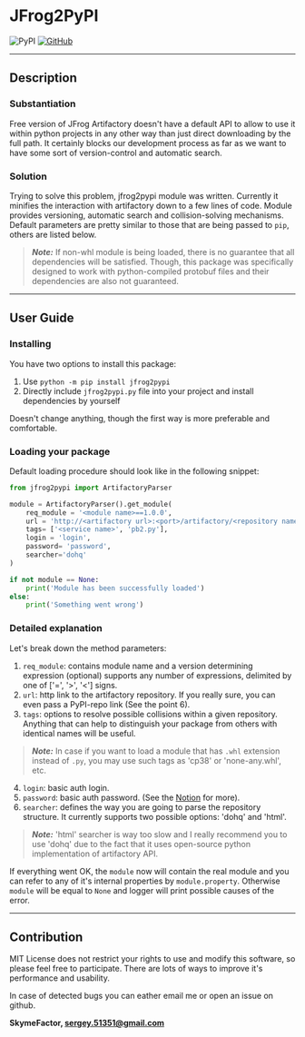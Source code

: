 # JFrog2PyPI
![PyPI](https://img.shields.io/pypi/v/jfrog2pypi) [![GitHub](https://img.shields.io/github/license/microservices-course-itmo/jfrog2pypi?color=silver)](https://github.com/microservices-course-itmo/jfrog2pypi/blob/main/LICENSE)
***
## Description

### Substantiation
Free version of JFrog Artifactory doesn't have a default API to allow to use it within python projects in any other way than just direct downloading by the full path. It certainly blocks our development process as far as we want to have some sort of version-control and automatic search.
### Solution
Trying to solve this problem, jfrog2pypi module was written. Currently it minifies the interaction with artifactory down to a few lines of code. Module provides versioning, automatic search and collision-solving mechanisms. Default parameters are pretty similar to those that are being passed to `pip`, others are listed below.
> ***Note:*** If non-whl module is being loaded, there is no guarantee that all dependencies will be satisfied.
Though, this package was specifically designed to work with python-compiled protobuf files and their dependencies are also not guaranteed.
---
## User Guide
### Installing
You have two options to install this package:

1. Use ```python -m pip install jfrog2pypi```
2. Directly include `jfrog2pypi.py` file into your project and install dependencies by yourself

Doesn't change anything, though the first way is more preferable and comfortable.

### Loading your package
Default loading procedure should look like in the following snippet:
```python
from jfrog2pypi import ArtifactoryParser

module = ArtifactoryParser().get_module(
	req_module = '<module name>==1.0.0',
	url = 'http://<artifactory url>:<port>/artifactory/<repository name>',
	tags= ['<service name>', 'pb2.py'],
	login = 'login',
	password= 'password',
	searcher='dohq'
)

if not module == None:
    print('Module has been successfully loaded')
else:
    print('Something went wrong')
```
### Detailed explanation
Let's break down the method parameters:
1. `req_module`: contains module name and a version determining expression (optional) supports any number of expressions, delimited by one of ['=', '>', '<'] signs.
2. `url`: http link to the artifactory repository. If you really sure, you can even pass a PyPI-repo link (See the point 6).
3. `tags`: options to resolve possible collisions within a given repository. Anything that can help to distinguish your package from others with identical names will be useful.

> ***Note:*** In case if you want to load a module that has `.whl` extension instead of `.py`, you may use such tags as 'cp38' or 'none-any.whl', etc. 

4. `login`: basic auth login.
5. `password`: basic auth password. (See the [Notion](https://www.notion.so/ded97d649cc840ccbf1972568627a218) for more).
6. `searcher`: defines the way you are going to parse the repository structure. It currently supports two possible options: 'dohq' and 'html'. 

> ***Note:*** 'html' searcher is way too slow and I really recommend you to use 'dohq' due to the fact that it uses open-source python implementation of artifactory API.

If everything went OK, the `module` now will contain the real module and you can refer to any of it's internal properties by `module.property`. Otherwise `module` will be equal to `None` and logger will print possible causes of the error.
***
## Contribution
MIT License does not restrict your rights to use and modify this software, so please feel free to participate. There are lots of ways to improve it's performance and usability.

In case of detected bugs you can eather email me or open an issue on github.

**SkymeFactor, <sergey.51351@gmail.com>**
